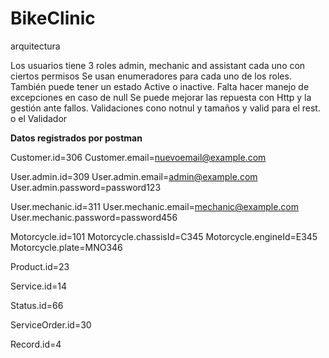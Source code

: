 # BikeClinic
 arquitectura

Los usuarios tiene 3 roles admin, mechanic and assistant cada uno con ciertos permisos
Se usan enumeradores para cada uno de los roles. También puede tener un estado Active o inactive.
Falta hacer manejo de excepciones en caso de null
Se puede mejorar las repuesta con Http y la gestión ante fallos.
Validaciones cono notnul y tamaños y valid para el rest. o el Validador

**Datos registrados por postman**

Customer.id=306
Customer.email=nuevoemail@example.com

User.admin.id=309
User.admin.email=admin@example.com
User.admin.password=password123

User.mechanic.id=311
User.mechanic.email=mechanic@example.com
User.mechanic.password=password456

Motorcycle.id=101
Motorcycle.chassisId=C345
Motorcycle.engineId=E345
Motorcycle.plate=MNO346

Product.id=23

Service.id=14

Status.id=66

ServiceOrder.id=30

Record.id=4
